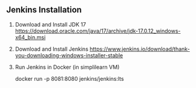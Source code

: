 ## Jenkins Installation

1. Download and Install JDK 17
   https://download.oracle.com/java/17/archive/jdk-17.0.12_windows-x64_bin.msi

2. Download and Install Jenkins
   https://www.jenkins.io/download/thank-you-downloading-windows-installer-stable

3. Run Jenkins in Docker (in simplilearn VM)
   
   docker run -p 8081:8080 jenkins/jenkins:lts
